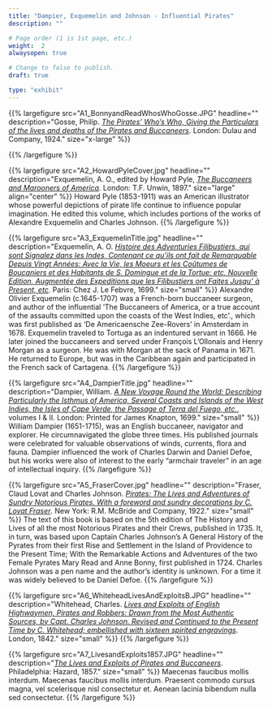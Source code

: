 ```yaml
---
title: "Dampier, Exquemelin and Johnson - Influential Pirates"
description: ""

# Page order (1 is 1st page, etc.)
weight:  2
alwaysopen: true

# Change to false to publish.
draft: true

type: "exhibit"
---
```


{{% largefigure src="A1_BonnyandReadWhosWhoGosse.JPG"
                headline=""
                description="Gosse, Philip. *[The Pirates’ Who’s Who, Giving the Particulars of the lives and deaths of the Pirates and Buccaneers](https://bc-primo.hosted.exlibrisgroup.com/primo-explore/fulldisplay?docid=ALMA-BC21319058110001021&context=L&vid=bclib_new&search_scope=bcl&tab=bcl_only&lang=en_US)*. London: Dulau and Company, 1924."
                size="x-large" %}}

{{% /largefigure %}}

{{% largefigure src="A2_HowardPyleCover.jpg"
                headline=""
                description="Exquemelin, A. O., edited by Howard Pyle, *[The Buccaneers and Marooners of America](https://bc-primo.hosted.exlibrisgroup.com/primo-explore/fulldisplay?docid=ALMA-BC21319036910001021&context=L&vid=bclib_new&search_scope=lib_BURNS&tab=bcl_only&lang=en_US)*. London: T.F. Unwin, 1897." 
                size="large" align="center" %}}
Howard Pyle (1853-1911) was an American illustrator whose powerful depictions of pirate life continue to influence popular imagination. He edited this volume, which includes portions of the works of Alexandre Exquemelin and Charles Johnson.
{{% /largefigure %}}

{{% largefigure src="A3_ExquemelinTitle.jpg"
                headline=""
                description="Exquemelin, A. O. *[Histoire des Adventuries Filibustiers, qui sont Signalez dans les Indes, Contenant ce qu’ils ont fait de Remarquable Depuis Vingt Années: Avec la Vie, les Moeurs et les Coûtumes de Boucaniers et des Habitants de S. Domingue et de la Tortue: etc. Nouvelle Edition, Augmentée des Expeditions que les Filibustiers ont Faites Jusqu’ à Present, etc](https://bc-primo.hosted.exlibrisgroup.com/primo-explore/fulldisplay?docid=ALMA-BC21376052180001021&context=L&vid=bclib_new&search_scope=lib_BURNS&tab=bcl_only&lang=en_US)*. Paris: Chez J. Le Febvre, 1699."
                size="small" %}}
Alexandre Olivier Exquemelin (c.1645-1707) was a French-born buccaneer surgeon, and author of the influential ‘The Buccaneers of America, or a true account of the assaults committed upon the coasts of the West Indies, etc’., which was first published as ‘De Americaensche Zee-Rovers’ in Amsterdam in 1678. Exquemelin traveled to Tortuga as an indentured servant in 1666. He later joined the buccaneers and served under François L’Ollonais and Henry Morgan as a surgeon. He was with Morgan at the sack of Panama in 1671. He returned to Europe, but was in the Caribbean again and participated in the French sack of Cartagena.
{{% /largefigure %}}

{{% largefigure src="A4_DampierTitle.jpg"
                headline=""
                description="Dampier, William. *[A New Voyage Round the World: Describing Particularly the Isthmus of America, Several Coasts and Islands of the West Indies, the Isles of Cape Verde, the Passage of Terra del Fuego, etc.](https://bc-primo.hosted.exlibrisgroup.com/primo-explore/fulldisplay?docid=ALMA-BC21319067470001021&context=L&vid=bclib_new&search_scope=lib_BURNS&tab=bcl_only&lang=en_US)*, volumes I & II. London: Printed for James Knapton, 1699."
                size="small" %}}
William Dampier (1651-1715), was an English buccaneer, navigator and explorer. He circumnavigated the globe three times. His published journals were celebrated for valuable observations of winds, currents, flora and fauna. Dampier influenced the work of Charles Darwin and Daniel Defoe, but his works were also of interest to the early “armchair traveler” in an age of intellectual inquiry.
{{% /largefigure %}}

{{% largefigure src="A5_FraserCover.jpg"
                headline=""
                description="Fraser, Claud Lovat and Charles Johnson. *[Pirates: The Lives and Adventures of Sundry Notorious Pirates. With a foreword and sundry decorations by C. Lovat Fraser](https://bc-primo.hosted.exlibrisgroup.com/primo-explore/fulldisplay?docid=ALMA-BC21319036810001021&context=L&vid=bclib_new&search_scope=lib_BURNS&tab=bcl_only&lang=en_US)*. New York: R.M. McBride and Company, 1922."
                size="small" %}}
The text of this book is based on the 5th edition of The History and Lives of all the most Notorious Pirates and their Crews, published in 1735. It, in turn, was based upon Captain Charles Johnson’s A General History of the Pyrates from their first Rise and Settlement in the Island of Providence to the Present Time; With the Remarkable Actions and Adventures of the two Female Pyrates Mary Read and Anne Bonny, first published in 1724. Charles Johnson was a pen name and the author’s identity is unknown. For a time it was widely believed to be Daniel Defoe.
{{% /largefigure %}}

{{% largefigure src="A6_WhiteheadLivesAndExploitsB.JPG"
                headline=""
                description="Whitehead, Charles. *[Lives and Exploits of English Highwaymen, Pirates and Robbers: Drawn from the Most Authentic Sources, by Capt. Charles Johnson. Revised and Continued to the Present Time by C. Whitehead; embellished with sixteen spirited engravings](https://bc-primo.hosted.exlibrisgroup.com/primo-explore/fulldisplay?docid=ALMA-BC21376065650001021&context=L&vid=bclib_new&search_scope=lib_BURNS&tab=bcl_only&lang=en_US)*. London, 1842."
                size="small" %}}
{{% /largefigure %}}

{{% largefigure src="A7_LivesandExploits1857.JPG"
                headline=""
                description="*[The Lives and Exploits of Pirates and Buccaneers](https://bc-primo.hosted.exlibrisgroup.com/primo-explore/fulldisplay?docid=ALMA-BC21383946190001021&context=L&vid=bclib_new&search_scope=lib_BURNS&tab=bcl_only&lang=en_US)*. Philadelphia: Hazard, 1857."
                size="small" %}}
Maecenas faucibus mollis interdum. Maecenas faucibus mollis interdum. Praesent commodo cursus magna, vel scelerisque nisl consectetur et. Aenean lacinia bibendum nulla sed consectetur.
{{% /largefigure %}}